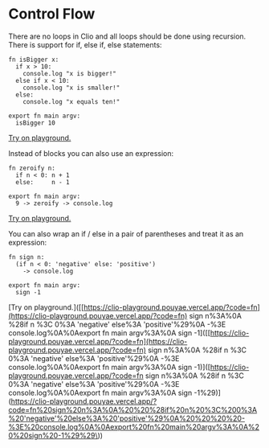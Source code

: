 # Control Flow

There are no loops in Clio and all loops should be done using recursion. There is support for if, else if, else statements:

```text
fn isBigger x:
  if x > 10:
    console.log "x is bigger!"
  else if x < 10:
    console.log "x is smaller!"
  else:
    console.log "x equals ten!"

export fn main argv:
  isBigger 10
```

[Try on playground.](https://clio-playground.pouyae.vercel.app/?code=fn%20isBigger%20x%3A%0A%20%20if%20x%20%3E%2010%3A%0A%20%20%20%20console.log%20%22x%20is%20bigger!%22%0A%20%20else%20if%20x%20%3C%2010%3A%0A%20%20%20%20console.log%20%22x%20is%20smaller!%22%0A%20%20else%3A%0A%20%20%20%20console.log%20%22x%20equals%20ten!%22%0A%0Aexport%20fn%20main%20argv%3A%0A%20%20isBigger%2010%0A)

Instead of blocks you can also use an expression:

```text
fn zeroify n:
  if n < 0: n + 1
  else:     n - 1

export fn main argv:
  9 -> zeroify -> console.log
```

[Try on playground.](https://clio-playground.pouyae.vercel.app/?code=fn%20zeroify%20n%3A%0A%20%20if%20n%20%3C%200%3A%20n%20%2B%201%0A%20%20else%3A%20%20%20%20%20n%20-%201%0A%0Aexport%20fn%20main%20argv%3A%0A%20%209%20-%3E%20zeroify%20-%3E%20console.log)

You can also wrap an if / else in a pair of parentheses and treat it as an expression:

```text
fn sign n:
  (if n < 0: 'negative' else: 'positive')
    -> console.log

export fn main argv:
  sign -1
```

\[Try on playground.\]\(\[[https://clio-playground.pouyae.vercel.app/?code=fn](https://clio-playground.pouyae.vercel.app/?code=fn) sign n%3A%0A %28if n %3C 0%3A 'negative' else%3A 'positive'%29%0A -%3E console.log%0A%0Aexport fn main argv%3A%0A sign -1\]\(\[[https://clio-playground.pouyae.vercel.app/?code=fn](https://clio-playground.pouyae.vercel.app/?code=fn) sign n%3A%0A %28if n %3C 0%3A 'negative' else%3A 'positive'%29%0A -%3E console.log%0A%0Aexport fn main argv%3A%0A sign -1\)\]\([https://clio-playground.pouyae.vercel.app/?code=fn sign n%3A%0A  %28if n %3C 0%3A 'negative' else%3A 'positive'%29%0A    -%3E console.log%0A%0Aexport fn main argv%3A%0A  sign -1%29\)\](https://clio-playground.pouyae.vercel.app/?code=fn%20sign%20n%3A%0A%20%20%28if%20n%20%3C%200%3A%20'negative'%20else%3A%20'positive'%29%0A%20%20%20%20-%3E%20console.log%0A%0Aexport%20fn%20main%20argv%3A%0A%20%20sign%20-1%29%29\)\)

